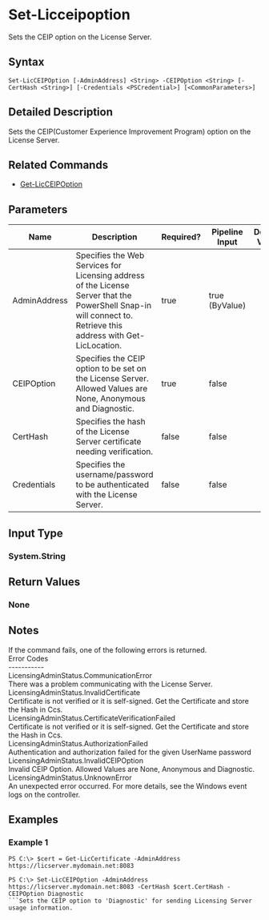 ﻿
# Set-Licceipoption
Sets the CEIP option on the License Server.
## Syntax
```
Set-LicCEIPOption [-AdminAddress] <String> -CEIPOption <String> [-CertHash <String>] [-Credentials <PSCredential>] [<CommonParameters>]
```
## Detailed Description
Sets the CEIP(Customer Experience Improvement Program) option on the License Server.


## Related Commands

* [Get-LicCEIPOption](./Get-LicCEIPOption/)
## Parameters
| Name   | Description | Required? | Pipeline Input | Default Value |
| --- | --- | --- | --- | --- |
| AdminAddress | Specifies the Web Services for Licensing address of the License Server that the PowerShell Snap-in will connect to.  Retrieve this address with Get-LicLocation. | true | true (ByValue) |  |
| CEIPOption | Specifies the CEIP option to be set on the License Server. Allowed Values are None, Anonymous and Diagnostic. | true | false |  |
| CertHash | Specifies the hash of the License Server certificate needing verification. | false | false |  |
| Credentials | Specifies the username/password to be authenticated with the License Server. | false | false |  |

## Input Type

### System.String

## Return Values

### None

## Notes
If the command fails, one of the following errors is returned.<br>    Error Codes<br>    -----------<br>    LicensingAdminStatus.CommunicationError<br>        There was a problem communicating with the License Server.<br>    LicensingAdminStatus.InvalidCertificate<br>        Certificate is not verified or it is self-signed. Get the Certificate and store the Hash in Ccs.<br>    LicensingAdminStatus.CertificateVerificationFailed<br>        Certificate is not verified or it is self-signed. Get the Certificate and store the Hash in Ccs.<br>    LicensingAdminStatus.AuthorizationFailed<br>         Authentication and authorization failed for the given UserName password<br>    LicensingAdminStatus.InvalidCEIPOption<br>         Invalid CEIP Option. Allowed Values are None, Anonymous and Diagnostic.<br>    LicensingAdminStatus.UnknownError<br>                An unexpected error occurred.  For more details, see the Windows event logs on the controller.
## Examples

### Example 1
```
PS C:\> $cert = Get-LicCertificate -AdminAddress https://licserver.mydomain.net:8083

PS C:\> Set-LicCEIPOption -AdminAddress https://licserver.mydomain.net:8083 -CertHash $cert.CertHash -CEIPOption Diagnostic
```Sets the CEIP option to 'Diagnostic' for sending Licensing Server usage information.
